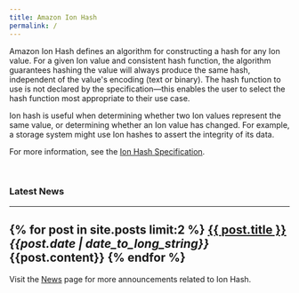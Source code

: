 ```yaml
---
title: Amazon Ion Hash
permalink: /
---
```

Amazon Ion Hash defines an algorithm for constructing a hash for any Ion value.
For a given Ion value and consistent hash function, the algorithm guarantees
hashing the value will always produce the same hash, independent of the value's
encoding (text or binary).  The hash function to use is not declared by the
specification&mdash;this enables the user to select the hash function most appropriate
to their use case.

Ion hash is useful when determining whether two Ion values represent the same value,
or determining whether an Ion value has changed.  For example, a storage system might
use Ion hashes to assert the integrity of its data.

For more information, see the [Ion Hash Specification][1].

<br/>

### Latest News

---
{% for post in site.posts limit:2 %}
  **<a href="{{site.baseurl}}{{post.url}}">{{ post.title }}</a>**<br/>
  *{{post.date | date_to_long_string}}*<br/>
  {{post.content}}
{% endfor %}
---
Visit the [News][2] page for more announcements related to Ion Hash.

<br/>

<!-- References -->
[1]: docs/spec.html
[2]: news.html
[3]: https://amzn.github.io/ion-docs/

